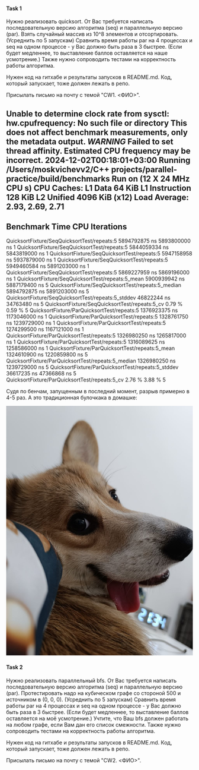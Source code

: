 #### Task 1

Нужно реализовать quicksort. 
От Вас требуется написать последовательную версию алгоритма (seq) и параллельную версию (par). Взять случайный массив из 10^8 элементов и отсортировать. (Усреднить по 5 запускам) Сравнить время работы par на 4 процессах и seq на одном процессе - у Вас должно быть раза в 3 быстрее.  (Если будет медленнее, то выставление баллов оставляется на наше усмотрение.)
Также нужно сопроводить тестами на корректность работы алгоритма.

Нужен код на гитхабе и результаты запусков в README.md. Код, который запускает, тоже должен лежать в репо.

Присылать письмо на почту с темой "CW1. <ФИО>".

Unable to determine clock rate from sysctl: hw.cpufrequency: No such file or directory
This does not affect benchmark measurements, only the metadata output.
***WARNING*** Failed to set thread affinity. Estimated CPU frequency may be incorrect.
2024-12-02T00:18:01+03:00
Running /Users/moskvichevv2/C++ projects/parallel-practice/build/benchmarks
Run on (12 X 24 MHz CPU s)
CPU Caches:
  L1 Data 64 KiB
  L1 Instruction 128 KiB
  L2 Unified 4096 KiB (x12)
Load Average: 2.93, 2.69, 2.71
------------------------------------------------------------------------------------------------------
Benchmark                                                            Time             CPU   Iterations
------------------------------------------------------------------------------------------------------
QuicksortFixture<SeqAlgo>/SeqQuicksortTest/repeats:5        5894792875 ns   5893800000 ns            1
QuicksortFixture<SeqAlgo>/SeqQuicksortTest/repeats:5        5844059334 ns   5843819000 ns            1
QuicksortFixture<SeqAlgo>/SeqQuicksortTest/repeats:5        5947158958 ns   5937879000 ns            1
QuicksortFixture<SeqAlgo>/SeqQuicksortTest/repeats:5        5949460584 ns   5891203000 ns            1
QuicksortFixture<SeqAlgo>/SeqQuicksortTest/repeats:5        5869227959 ns   5869196000 ns            1
QuicksortFixture<SeqAlgo>/SeqQuicksortTest/repeats:5_mean   5900939942 ns   5887179400 ns            5
QuicksortFixture<SeqAlgo>/SeqQuicksortTest/repeats:5_median 5894792875 ns   5891203000 ns            5
QuicksortFixture<SeqAlgo>/SeqQuicksortTest/repeats:5_stddev   46822244 ns     34763480 ns            5
QuicksortFixture<SeqAlgo>/SeqQuicksortTest/repeats:5_cv           0.79 %          0.59 %             5
QuicksortFixture<ParAlgo>/ParQuicksortTest/repeats:5        1376923375 ns   1173046000 ns            1
QuicksortFixture<ParAlgo>/ParQuicksortTest/repeats:5        1328761750 ns   1239729000 ns            1
QuicksortFixture<ParAlgo>/ParQuicksortTest/repeats:5        1274299500 ns   1167121000 ns            1
QuicksortFixture<ParAlgo>/ParQuicksortTest/repeats:5        1326980250 ns   1265817000 ns            1
QuicksortFixture<ParAlgo>/ParQuicksortTest/repeats:5        1316089625 ns   1258586000 ns            1
QuicksortFixture<ParAlgo>/ParQuicksortTest/repeats:5_mean   1324610900 ns   1220859800 ns            5
QuicksortFixture<ParAlgo>/ParQuicksortTest/repeats:5_median 1326980250 ns   1239729000 ns            5
QuicksortFixture<ParAlgo>/ParQuicksortTest/repeats:5_stddev   36617235 ns     47366868 ns            5
QuicksortFixture<ParAlgo>/ParQuicksortTest/repeats:5_cv           2.76 %          3.88 %             5


Судя по бенчам, запущенным в последний момент, разрыв примерно в 4-5 раз.
А это традиционная булочкака в домашке:

![](src/dog.jpg)
#### Task 2

Нужно реализовать параллельный bfs. От Вас требуется написать последовательную версию алгоритма  (seq) и параллельную версию (par). Протестировать надо на кубическом графе со стороной 500 и источником в (0, 0, 0). (Усреднить по 5 запускам) Сравнить время работы par на 4 процессах и seq на одном процессе - у Вас должно быть раза в 3 быстрее.  (Если будет медленнее, то выставление баллов оставляется на моё усмотрение.) Учтите, что Ваш bfs должен работать на любом графе, если Вам дан его список смежности.
Также нужно сопроводить тестами на корректность работы алгоритма.

Нужен код на гитхабе и результаты запусков в README.md. Код, который запускает, тоже должен лежать в репо.

Присылать письмо на почту с темой "CW2. <ФИО>".